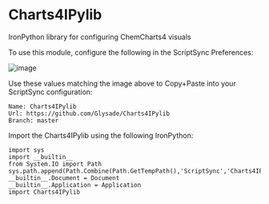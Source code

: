 # Charts4IPylib
IronPython library for configuring ChemCharts4 visuals

To use this module, configure the following in the ScriptSync Preferences:

![image](https://user-images.githubusercontent.com/46694342/198642238-f4fba0e8-076a-48c8-a0fd-0b7f1756b9c1.png)

Use these values matching the image above to Copy+Paste into your ScriptSync configuration:
```
Name: Charts4IPylib
Url: https://github.com/Glysade/Charts4IPylib
Branch: master
```

Import the Charts4IPylib using the following IronPython:

```
import sys
import __builtin__
from System.IO import Path
sys.path.append(Path.Combine(Path.GetTempPath(),'ScriptSync','Charts4IPylib'))
__builtin__.Document = Document
__builtin__.Application = Application
import Charts4IPylib
```
